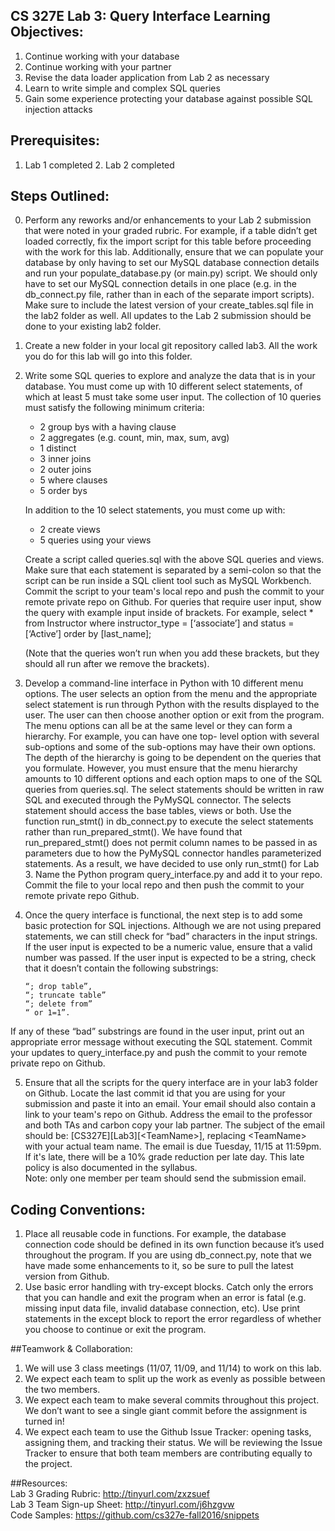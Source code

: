 ## CS 327E Lab 3: Query Interface Learning Objectives:
1. Continue working with your database
2. Continue working with your partner
3. Revise the data loader application from Lab 2 as necessary
4. Learn to write simple and complex SQL queries
5. Gain some experience protecting your database against possible SQL injection
   attacks

## Prerequisites:
1. Lab 1 completed 2. Lab 2 completed

## Steps Outlined:
0. Perform any reworks and/or enhancements to your Lab 2 submission that were
   noted in your graded rubric. For example, if a table didn’t get loaded
correctly, fix the import script for this table before proceeding with the work
for this lab. Additionally, ensure that we can populate your database by only
having to set our MySQL database connection details and run your
populate_database.py (or main.py) script. We should only have to set our MySQL
connection details in one place (e.g. in the db_connect.py file, rather than in
each of the separate import scripts). Make sure to include the latest version of
your create_tables.sql file in the lab2 folder as well. All updates to the Lab 2
submission should be done to your existing lab2 folder. 

1. Create a new folder in your local git repository called lab3. All the work
   you do for this lab will go into this folder.

2. Write some SQL queries to explore and analyze the data that is in your
   database. You must come up with 10 different select statements, of which at
least 5 must take some user input. The collection of 10 queries must satisfy the
following minimum criteria:
   * 2 group bys with a having clause
   * 2 aggregates (e.g. count, min, max, sum, avg)
   * 1 distinct
   * 3 inner joins
   * 2 outer joins
   * 5 where clauses
   * 5 order bys

   In addition to the 10 select statements, you must come up with:    
   * 2 create views
   * 5 queries using your views

   Create a script called queries.sql with the above SQL queries and views. Make
   sure that each statement is separated by a semi-colon so that the script can be
   run inside a SQL client tool such as MySQL Workbench. Commit the script to your
   team's local repo and push the commit to your remote private repo on Github. For
   queries that require user input, show the query with example input inside of
   brackets. For example, select * from Instructor where instructor_type =
   [‘associate’] and status = [‘Active’] order by [last_name];

   (Note that the queries won’t run when you add these brackets, but they should
   all run after we remove the brackets).

3. Develop a command-line interface in Python with 10 different menu options.
   The user selects an option from the menu and the appropriate select statement
is run through Python with the results displayed to the user. The user can then
choose another option or exit from the program. The menu options can all be at
the same level or they can form a hierarchy. For example, you can have one top-
level option with several sub-options and some of the sub-options may have their
own options. The depth of the hierarchy is going to be dependent on the queries
that you formulate. However, you must ensure that the menu hierarchy amounts to
10 different options and each option maps to one of the SQL queries from
queries.sql. The select statements should be written in raw SQL and executed
through the PyMySQL connector. The selects statement should access the base
tables, views or both.
Use the function run_stmt() in db_connect.py to execute the select statements
rather than run_prepared_stmt(). We have found that run_prepared_stmt() does not
permit column names to be passed in as parameters due to how the PyMySQL
connector handles parameterized statements. As a result, we have decided to use
only run_stmt() for Lab 3. Name the Python program query_interface.py and add it
to your repo. Commit the file to your local repo and then push the commit to
your remote private repo Github.

4. Once the query interface is functional, the next step is to add some basic
   protection for SQL injections. Although we are not using prepared statements,
we can still check for “bad” characters in the input strings. If the user input
is expected to be a numeric value, ensure that a valid number was passed. If the
user input is expected to be a string, check that it doesn’t contain the
following substrings:

    ~~~~~{.sql}
    “; drop table”,
    “; truncate table”
    “; delete from”
    “ or 1=1”.
    ~~~~~
If any of these “bad” substrings are found in the user input, print out an
appropriate error message without executing the SQL statement. Commit your
updates to query_interface.py and push the commit to your remote private repo on
Github.

5. Ensure that all the scripts for the query interface are in your lab3 folder
   on Github. Locate the last commit id that you are using for your submission
and paste it into an email. Your email should also contain a link to your team's
repo on Github. Address the email to the professor and both TAs and carbon copy
your lab partner. The subject of the email should be:
[CS327E][Lab3][\<TeamName\>], replacing \<TeamName\> with your actual team name.
The email is due Tuesday, 11/15 at 11:59pm. If it's late, there will be a 10%
grade reduction per late day. This late policy is also documented in the
syllabus.  
Note: only one member per team should send the submission email.

## Coding Conventions:
1. Place all reusable code in functions. For example, the database connection
   code should be defined in its own function because it’s used throughout the
program. If you are using db_connect.py, note that we have made some
enhancements to it, so be sure to pull the latest version from Github.
2. Use basic error handling with try-except blocks. Catch only the errors that
   you can handle and exit the program when an error is fatal (e.g. missing
input data file, invalid database connection, etc). Use print statements in the
except block to report the error regardless of whether you choose to continue or
exit the program.  

##Teamwork & Collaboration:
1. We will use 3 class meetings (11/07, 11/09, and 11/14) to work on this lab.
2. We expect each team to split up the work as evenly as possible between the
   two members.
3. We expect each team to make several commits throughout this project. We don’t
   want to see a single giant commit before the assignment is turned in!
4. We expect each team to use the Github Issue Tracker: opening tasks, assigning
   them, and tracking their status. We will be reviewing the Issue Tracker to
ensure that both team members are contributing equally to the project.

##Resources:  
Lab 3 Grading Rubric:     http://tinyurl.com/zxzsuef   
Lab 3 Team Sign-up Sheet: http://tinyurl.com/j6hzgvw   
Code Samples:             https://github.com/cs327e-fall2016/snippets
